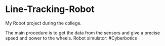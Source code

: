 # Line-Tracking-Robot
My Robot project during the college.

The main procedure is to get the data from the sensors and give a precise speed and power to the wheels.
Robot simulator: #Cyberbotics
